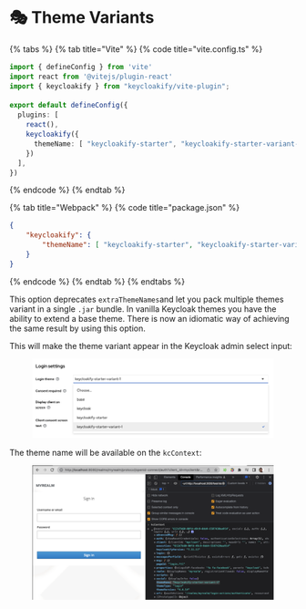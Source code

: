 # 🎭 Theme Variants





{% tabs %}
{% tab title="Vite" %}
{% code title="vite.config.ts" %}
```typescript
import { defineConfig } from 'vite'
import react from '@vitejs/plugin-react'
import { keycloakify } from "keycloakify/vite-plugin";

export default defineConfig({
  plugins: [
    react(), 
    keycloakify({
      themeName: [ "keycloakify-starter", "keycloakify-starter-variant-1" ]
    })
  ],
})
```
{% endcode %}
{% endtab %}

{% tab title="Webpack" %}
{% code title="package.json" %}
```json
{
    "keycloakify": {
        "themeName": [ "keycloakify-starter", "keycloakify-starter-variant-1" ]
    }
}
```
{% endcode %}
{% endtab %}
{% endtabs %}

This option deprecates `extraThemeNames`and let you pack multiple themes variant in a single `.jar` bundle. In vanilla Keycloak themes you have the ability to extend a base theme. There is now an idiomatic way of achieving the same result by using this option.

This will make the theme variant appear in the Keycloak admin select input:

<figure><img src=".gitbook/assets/image (7).png" alt=""><figcaption></figcaption></figure>

The theme name will be available on the `kcContext`:

<figure><img src=".gitbook/assets/image (6).png" alt=""><figcaption></figcaption></figure>
